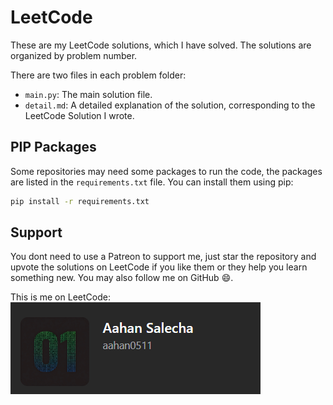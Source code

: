 # LeetCode

These are my LeetCode solutions, which I have solved. The solutions are organized by problem number.

There are two files in each problem folder:
- `main.py`: The main solution file.
- `detail.md`: A detailed explanation of the solution, corresponding to the LeetCode Solution I wrote.

## PIP Packages

Some repositories may need some packages to run the code, the packages are listed in the `requirements.txt` file. You can install them using pip:

```bash
pip install -r requirements.txt
```

## Support

You dont need to use a Patreon to support me, just star the repository and upvote the solutions on LeetCode if you like them or they help you learn something new. You may also follow me on GitHub 😄.

This is me on LeetCode: [![Aahan Salecha | aahan0511](static/profilepic.png)](https://leetcode.com/aahan0511/)